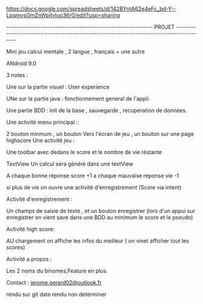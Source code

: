 https://docs.google.com/spreadsheets/d/142BYntA62e4eFc_bd-Y--LpqmysGmZnWpjIvIuo36r0/edit?usp=sharing

------------------------------------------------------------ PROJET ------------------------------------------------------------------------------------------

Mini jeu calcul mentale , 2 langue , français + une autre

ANdroid 9.0

3 notes :

Une sur la partie visuel : User experience

UNe sur la partie java : fonctionnement general de l'appli

Une partie BDD : init de la base , sauvegarde , recuperation de données.

Une activité menu principal ::

2 bouton minmum , un bouton Vers l'écran de jeu , un bouton sur une page highscore Une activité jeu :

Une toolbar avec dedans le score et le nombre de vie réstante

TextView Un calcul sera généré dans une textView

A chaque bonne réponse score +1 a chaque mauvaise reponse vie -1

si plus de vie on ouvre une activité d'enregistrement (Score via intent)

Activité d'enregistrement :

Un champs de saisie de texte , et un bouton enregistrer (lors d'un appui sur enregistrer on vient save dans une BDD au minimum le score et le pseudo)

Activité high score:

AU chargement on affiche les infos du meilleur ( on vinet afficher tout les scores)

Activité a propos :

Les 2 noms du binomes,Feature en plus.

Contact : jerome.gerard02@outlook.fr


rendu sur git 
date rendu non determiner
